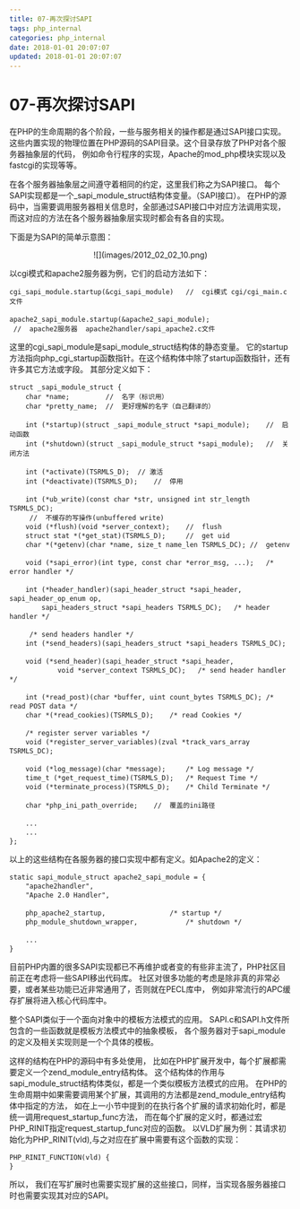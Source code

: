 ```yaml
---
title: 07-再次探讨SAPI
tags: php_internal
categories: php_internal
date: 2018-01-01 20:07:07
updated: 2018-01-01 20:07:07
---
```


# 07-再次探讨SAPI
在PHP的生命周期的各个阶段，一些与服务相关的操作都是通过SAPI接口实现。 这些内置实现的物理位置在PHP源码的SAPI目录。这个目录存放了PHP对各个服务器抽象层的代码， 例如命令行程序的实现，Apache的mod_php模块实现以及fastcgi的实现等等。

在各个服务器抽象层之间遵守着相同的约定，这里我们称之为SAPI接口。 每个SAPI实现都是一个_sapi_module_struct结构体变量。（SAPI接口）。 在PHP的源码中，当需要调用服务器相关信息时，全部通过SAPI接口中对应方法调用实现， 而这对应的方法在各个服务器抽象层实现时都会有各自的实现。

下面是为SAPI的简单示意图：

<center>
![](images/2012_02_02_10.png)
</center>


以cgi模式和apache2服务器为例，它们的启动方法如下：

    cgi_sapi_module.startup(&cgi_sapi_module)   //  cgi模式 cgi/cgi_main.c文件

    apache2_sapi_module.startup(&apache2_sapi_module);
     //  apache2服务器  apache2handler/sapi_apache2.c文件

这里的cgi_sapi_module是sapi_module_struct结构体的静态变量。 它的startup方法指向php_cgi_startup函数指针。在这个结构体中除了startup函数指针，还有许多其它方法或字段。 其部分定义如下：

    struct _sapi_module_struct {
        char *name;         //  名字（标识用）
        char *pretty_name;  //  更好理解的名字（自己翻译的）

        int (*startup)(struct _sapi_module_struct *sapi_module);    //  启动函数
        int (*shutdown)(struct _sapi_module_struct *sapi_module);   //  关闭方法

        int (*activate)(TSRMLS_D);  // 激活
        int (*deactivate)(TSRMLS_D);    //  停用

        int (*ub_write)(const char *str, unsigned int str_length TSRMLS_DC);
         //  不缓存的写操作(unbuffered write)
        void (*flush)(void *server_context);    //  flush
        struct stat *(*get_stat)(TSRMLS_D);     //  get uid
        char *(*getenv)(char *name, size_t name_len TSRMLS_DC); //  getenv

        void (*sapi_error)(int type, const char *error_msg, ...);   /* error handler */

        int (*header_handler)(sapi_header_struct *sapi_header, sapi_header_op_enum op,
            sapi_headers_struct *sapi_headers TSRMLS_DC);   /* header handler */

         /* send headers handler */
        int (*send_headers)(sapi_headers_struct *sapi_headers TSRMLS_DC);

        void (*send_header)(sapi_header_struct *sapi_header,
                void *server_context TSRMLS_DC);   /* send header handler */

        int (*read_post)(char *buffer, uint count_bytes TSRMLS_DC); /* read POST data */
        char *(*read_cookies)(TSRMLS_D);    /* read Cookies */

        /* register server variables */
        void (*register_server_variables)(zval *track_vars_array TSRMLS_DC);

        void (*log_message)(char *message);     /* Log message */
        time_t (*get_request_time)(TSRMLS_D);   /* Request Time */
        void (*terminate_process)(TSRMLS_D);    /* Child Terminate */

        char *php_ini_path_override;    //  覆盖的ini路径

        ...
        ...
    };

以上的这些结构在各服务器的接口实现中都有定义。如Apache2的定义：

    static sapi_module_struct apache2_sapi_module = {
        "apache2handler",
        "Apache 2.0 Handler",

        php_apache2_startup,                /* startup */
        php_module_shutdown_wrapper,            /* shutdown */

        ...
    }

目前PHP内置的很多SAPI实现都已不再维护或者变的有些非主流了，PHP社区目前正在考虑将一些SAPI移出代码库。 社区对很多功能的考虑是除非真的非常必要，或者某些功能已近非常通用了，否则就在PECL库中， 例如非常流行的APC缓存扩展将进入核心代码库中。

整个SAPI类似于一个面向对象中的模板方法模式的应用。 SAPI.c和SAPI.h文件所包含的一些函数就是模板方法模式中的抽象模板， 各个服务器对于sapi_module的定义及相关实现则是一个个具体的模板。

这样的结构在PHP的源码中有多处使用， 比如在PHP扩展开发中，每个扩展都需要定义一个zend_module_entry结构体。 这个结构体的作用与sapi_module_struct结构体类似，都是一个类似模板方法模式的应用。 在PHP的生命周期中如果需要调用某个扩展，其调用的方法都是zend_module_entry结构体中指定的方法， 如在上一小节中提到的在执行各个扩展的请求初始化时，都是统一调用request_startup_func方法， 而在每个扩展的定义时，都通过宏PHP_RINIT指定request_startup_func对应的函数。 以VLD扩展为例：其请求初始化为PHP_RINIT(vld),与之对应在扩展中需要有这个函数的实现：

    PHP_RINIT_FUNCTION(vld) {
    }

所以， 我们在写扩展时也需要实现扩展的这些接口，同样，当实现各服务器接口时也需要实现其对应的SAPI。
